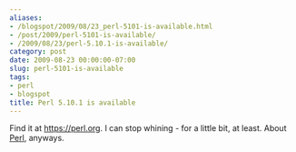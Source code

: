 ```yaml
---
aliases:
- /blogspot/2009/08/23_perl-5101-is-available.html
- /post/2009/perl-5101-is-available/
- /2009/08/23/perl-5.10.1-is-available/
category: post
date: 2009-08-23 00:00:00-07:00
slug: perl-5101-is-available
tags:
- perl
- blogspot
title: Perl 5.10.1 is available
---
```


Find it at <https://perl.org>. I can stop whining - for a little bit, at least. About [Perl](../../../card/Perl.md), anyways.
